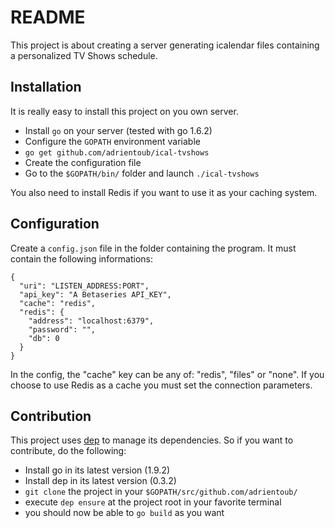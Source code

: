 # README

This project is about creating a server generating icalendar files containing
a personalized TV Shows schedule.

## Installation

It is really easy to install this project on you own server.
- Install `go` on your server (tested with go 1.6.2)
- Configure the `GOPATH` environment variable
- `go get github.com/adrientoub/ical-tvshows`
- Create the configuration file
- Go to the `$GOPATH/bin/` folder and launch `./ical-tvshows`

You also need to install Redis if you want to use it as your caching system.

## Configuration

Create a `config.json` file in the folder containing the program. It must
contain the following informations:

```
{
  "uri": "LISTEN_ADDRESS:PORT",
  "api_key": "A Betaseries API_KEY",
  "cache": "redis",
  "redis": {
    "address": "localhost:6379",
    "password": "",
    "db": 0
  }
}
```

In the config, the "cache" key can be any of: "redis", "files" or "none".
If you choose to use Redis as a cache you must set the connection parameters.

## Contribution

This project uses [dep](https://github.com/golang/dep) to manage its dependencies.
So if you want to contribute, do the following:
- Install go in its latest version (1.9.2)
- Install dep in its latest version (0.3.2)
- `git clone` the project in your `$GOPATH/src/github.com/adrientoub/`
- execute `dep ensure` at the project root in your favorite terminal
- you should now be able to `go build` as you want
